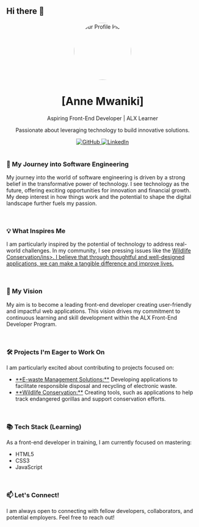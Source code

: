 ## Hi there 👋

<div align="center">
  <img src="[YOUR_PROFILE_PICTURE_URL]" alt="Your Profile Picture" width="150" height="150" style="border-radius: 50%;">
  <h1>[Anne Mwaniki]</h1>
  <p>Aspiring Front-End Developer | ALX Learner</p>
  <p>Passionate about leveraging technology to build innovative solutions.</p>
  <a href="[https://github.com/manneyfest]" target="_blank">
    <img src="https://img.shields.io/badge/GitHub-100000?style=for-the-badge&logo=github&logoColor=white" alt="GitHub">
  </a>
  <a href="[https://www.linkedin.com/in/annemwaniki/]" target="_blank">
    <img src="https://img.shields.io/badge/LinkedIn-0077B5?style=for-the-badge&logo=linkedin&logoColor=white" alt="LinkedIn">
  </a>
  </div>

<br>

<h3>🚀 My Journey into Software Engineering</h3>
<p>My journey into the world of software engineering is driven by a strong belief in the transformative power of technology. I see technology as the future, offering exciting opportunities for innovation and financial growth. My deep interest in how things work and the potential to shape the digital landscape further fuels my passion.</p>

<br>

<h3>💡 What Inspires Me</h3>
<p>I am particularly inspired by the potential of technology to address real-world challenges. In my community, I see pressing issues like the <ins>Wildlife Conservation/ins>. I believe that through thoughtful and well-designed applications, we can make a tangible difference and improve lives.</p>

<br>

<h3>🎯 My Vision</h3>
<p>My aim is to become a leading front-end developer creating user-friendly and impactful web applications. This vision drives my commitment to continuous learning and skill development within the ALX Front-End Developer Program.</p>

<br>

<h3>🛠️ Projects I'm Eager to Work On</h3>
<p>I am particularly excited about contributing to projects focused on:</p>
<ul>
  <li><ins>**E-waste Management Solutions:**</ins> Developing applications to facilitate responsible disposal and recycling of electronic waste.</li>
  <li><ins>**Wildlife Conservation:**</ins> Creating tools, such as applications to help track endangered gorillas and support conservation efforts.</li>
  </ul>

<br>

<h3>📚 Tech Stack (Learning)</h3>
<p>As a front-end developer in training, I am currently focused on mastering:</p>
<ul>
  <li>HTML5</li>
  <li>CSS3</li>
  <li>JavaScript</li>
  </ul>

<br>

<h3>📫 Let's Connect!</h3>
<p>I am always open to connecting with fellow developers, collaborators, and potential employers. Feel free to reach out!</p><!--
**manneyfest/manneyfest** is a ✨ _special_ ✨ repository because its `README.md` (this file) appears on your GitHub profile.


